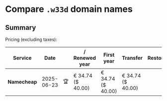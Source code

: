 # Compare `.w33d` domain names

## Summary

Pricing (excluding taxes):

| Service | Date |  | / Renewed year | First year | Transfer | Restoration |
|--|--|--|--|--|--|--|
| **Namecheap** | 2025-06-23 | 🏆 | € 34.74<br>($ 40.00) | € 34.74<br>($ 40.00) | € 34.74<br>($ 40.00) |  |
